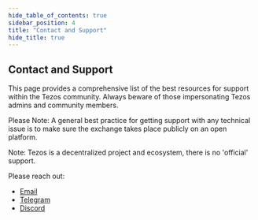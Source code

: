 ```yaml
---
hide_table_of_contents: true
sidebar_position: 4
title: "Contact and Support"
hide_title: true
---
```


## Contact and Support

This page provides a comprehensive list of the best resources for support
within the Tezos community. Always beware of those impersonating Tezos admins
and community members.

Please Note: A general best practice for getting support with any technical issue is to make sure the exchange takes place publicly on an open platform.   
  
Note: Tezos is a decentralized project and ecosystem, there is no 'official' support.   
  
Please reach out:

* [Email](mailto:hello@tezoscommons.org%20)
* [Telegram](https://t.me/joinchat/BtLGEcc-Ed4xNmMy%20)
* [Discord](https://discord.com/invite/hsSEtAb9er%20)



